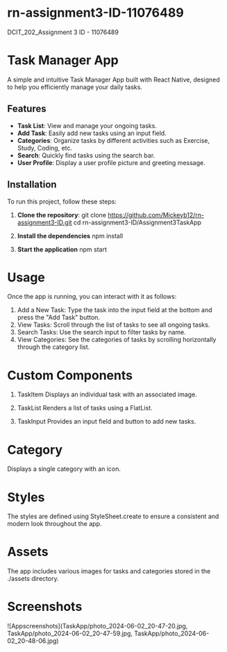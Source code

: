 # rn-assignment3-ID-11076489
DCIT_202_Assignment 3
ID - 11076489

# Task Manager App
A simple and intuitive Task Manager App built with React Native, designed to help you efficiently manage your daily tasks.

## Features

- **Task List**: View and manage your ongoing tasks.
- **Add Task**: Easily add new tasks using an input field.
- **Categories**: Organize tasks by different activities such as Exercise, Study, Coding, etc.
- **Search**: Quickly find tasks using the search bar.
- **User Profile**: Display a user profile picture and greeting message.

## Installation

To run this project, follow these steps:

1. **Clone the repository**:
   git clone https://github.com/Mickeyb12/rn-assignment3-ID.git
cd rn-assignment3-ID/Assignment3TaskApp

2. **Install the dependencies**
   npm install

3. **Start the application**
   npm start

#   Usage
Once the app is running, you can interact with it as follows:

1. Add a New Task: Type the task into the input field at the bottom and press the "Add Task" button.
2. View Tasks: Scroll through the list of tasks to see all ongoing tasks.
3. Search Tasks: Use the search input to filter tasks by name.
4. View Categories: See the categories of tasks by scrolling horizontally through the category list.

# Custom Components

1. TaskItem
Displays an individual task with an associated image.

2. TaskList
Renders a list of tasks using a FlatList.

3. TaskInput
Provides an input field and button to add new tasks.

# Category
Displays a single category with an icon.

# Styles
The styles are defined using StyleSheet.create to ensure a consistent and modern look throughout the app.

# Assets
The app includes various images for tasks and categories stored in the ./assets directory.

# Screenshots
![Appscreenshots](TaskApp/photo_2024-06-02_20-47-20.jpg, TaskApp/photo_2024-06-02_20-47-59.jpg, TaskApp/photo_2024-06-02_20-48-06.jpg)